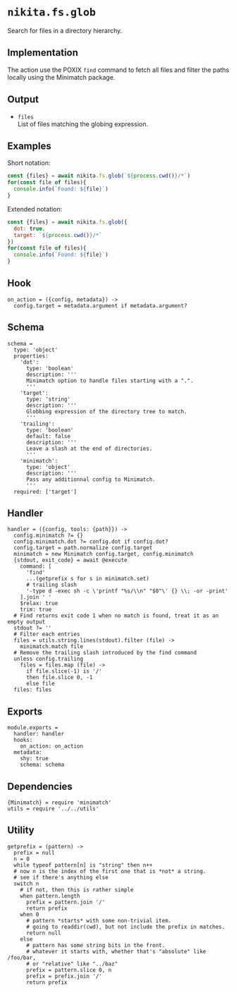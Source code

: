 
# `nikita.fs.glob`

Search for files in a directory hierarchy.

## Implementation

The action use the POXIX `find` command to fetch all files and filter the
paths locally using the Minimatch package.

## Output

* `files`   
  List of files matching the globing expression.

## Examples

Short notation:

```js
const {files} = await nikita.fs.glob(`${process.cwd()}/*`)
for(const file of files){
  console.info(`Found: ${file}`)
}
```

Extended notation:

```js
const {files} = await nikita.fs.glob({
  dot: true,
  target: `${process.cwd()}/*`
})
for(const file of files){
  console.info(`Found: ${file}`)
}
```

## Hook

    on_action = ({config, metadata}) ->
      config.target = metadata.argument if metadata.argument?

## Schema

    schema =
      type: 'object'
      properties:
        'dot':
          type: 'boolean'
          description: '''
          Minimatch option to handle files starting with a ".".
          '''
        'target':
          type: 'string'
          description: '''
          Globbing expression of the directory tree to match.
          '''
        'trailing':
          type: 'boolean'
          default: false
          description: '''
          Leave a slash at the end of directories.
          '''
        'minimatch':
          type: 'object'
          description: '''
          Pass any additionnal config to Minimatch.
          '''
      required: ['target']

## Handler

    handler = ({config, tools: {path}}) ->
      config.minimatch ?= {}
      config.minimatch.dot ?= config.dot if config.dot?
      config.target = path.normalize config.target
      minimatch = new Minimatch config.target, config.minimatch
      {stdout, exit_code} = await @execute
        command: [
          'find'
          ...(getprefix s for s in minimatch.set)
          # trailing slash
          '-type d -exec sh -c \'printf "%s/\\n" "$0"\' {} \\; -or -print'
        ].join ' '
        $relax: true
        trim: true
      # Find returns exit code 1 when no match is found, treat it as an empty output
      stdout ?= ''
      # Filter each entries
      files = utils.string.lines(stdout).filter (file) ->
        minimatch.match file
      # Remove the trailing slash introduced by the find command
      unless config.trailing
        files = files.map (file) ->
          if file.slice(-1) is '/'
          then file.slice 0, -1
          else file
      files: files

## Exports

    module.exports =
      handler: handler
      hooks:
        on_action: on_action
      metadata:
        shy: true
        schema: schema

## Dependencies

    {Minimatch} = require 'minimatch'
    utils = require '../../utils'

## Utility

    getprefix = (pattern) ->
      prefix = null
      n = 0
      while typeof pattern[n] is "string" then n++
      # now n is the index of the first one that is *not* a string.
      # see if there's anything else
      switch n
        # if not, then this is rather simple
        when pattern.length
          prefix = pattern.join '/'
          return prefix
        when 0
          # pattern *starts* with some non-trivial item.
          # going to readdir(cwd), but not include the prefix in matches.
          return null
        else
          # pattern has some string bits in the front.
          # whatever it starts with, whether that's "absolute" like /foo/bar,
          # or "relative" like "../baz"
          prefix = pattern.slice 0, n
          prefix = prefix.join '/'
          return prefix
